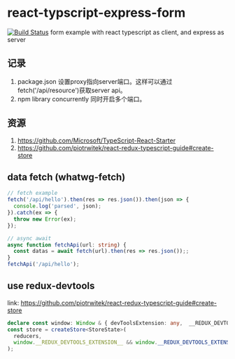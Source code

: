 # react-typscript-express-form

[![Build Status](https://travis-ci.org/wangkailang/react-typscript-express-form.svg?branch=master)](https://travis-ci.org/wangkailang/react-typscript-express-form)
form example with react typescript as client, and express as server

## 记录
1. package.json 设置proxy指向server端口。这样可以通过fetch('/api/resource')获取server api。
2. npm library concurrently 同时开启多个端口。

## 资源
1. https://github.com/Microsoft/TypeScript-React-Starter
2. https://github.com/piotrwitek/react-redux-typescript-guide#create-store

## data fetch (whatwg-fetch)
```typescript
// fetch example
fetch('/api/hello').then(res => res.json()).then(json => {
  console.log('parsed', json);
}).catch(ex => {
  throw new Error(ex);
});

// async await
async function fetchApi(url: string) {
  const datas = await fetch(url).then(res => res.json());;
}
fetchApi('/api/hello');
```

## use redux-devtools
link: https://github.com/piotrwitek/react-redux-typescript-guide#create-store
```typescript
declare const window: Window & { devToolsExtension: any,  __REDUX_DEVTOOLS_EXTENSION__: any };
const store = createStore<StoreState>(
  reducers,
  window.__REDUX_DEVTOOLS_EXTENSION__ && window.__REDUX_DEVTOOLS_EXTENSION__() 
);
```
